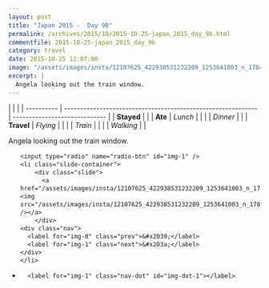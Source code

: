 ```yaml
---
layout: post
title: "Japan 2015 -  Day 9B"
permalink: /archives/2015/10/2015-10-25-japan_2015_day_9b.html
commentfile: 2015-10-25-japan_2015_day_9b
category: travel
date: 2015-10-25 12:07:00
image: "/assets/images/insta/12107625_422938531232209_1253641003_n_17844979069047535.jpg"
excerpt: |
  Angela looking out the train window.
---
```


|            |                                                              |
| ---------- | ------------------------------------------------------------ | ----------------------------- |
| **Stayed** |  |
| **Ate**    | _Lunch_                                                      |          |
|            | _Dinner_                                                     |          |
| **Travel** | _Flying_                                                     |          |
|            | _Train_                                                      |          |
|            | _Walking_                                                    |          |


Angela looking out the train window.


<ul class="slides">

    <input type="radio" name="radio-btn" id="img-1" />
    <li class="slide-container">
        <div class="slide">
          <a href="/assets/images/insta/12107625_422938531232209_1253641003_n_17844979069047535.jpg"><img src="/assets/images/insta/12107625_422938531232209_1253641003_n_17844979069047535.jpg" /></a>
        </div>
    <div class="nav">
      <label for="img-0" class="prev">&#x2039;</label>
      <label for="img-1" class="next">&#x203a;</label>
    </div>
    </li>
			
<li class="nav-dots">

      <label for="img-1" class="nav-dot" id="img-dot-1"></label>

</li>
</ul>        
             

		